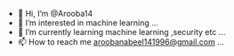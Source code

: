 - 👋 Hi, I’m @Arooba14
- 👀 I’m interested in machine learning  ...
- 🌱 I’m currently learning machine learning ,security etc ...
- 📫 How to reach me aroobanabeel141996@gmail.com ...

<!---
Arooba14/Arooba14 is a ✨ special ✨ repository because its `README.md` (this file) appears on your GitHub profile.
You can click the Preview link to take a look at your changes.
--->
